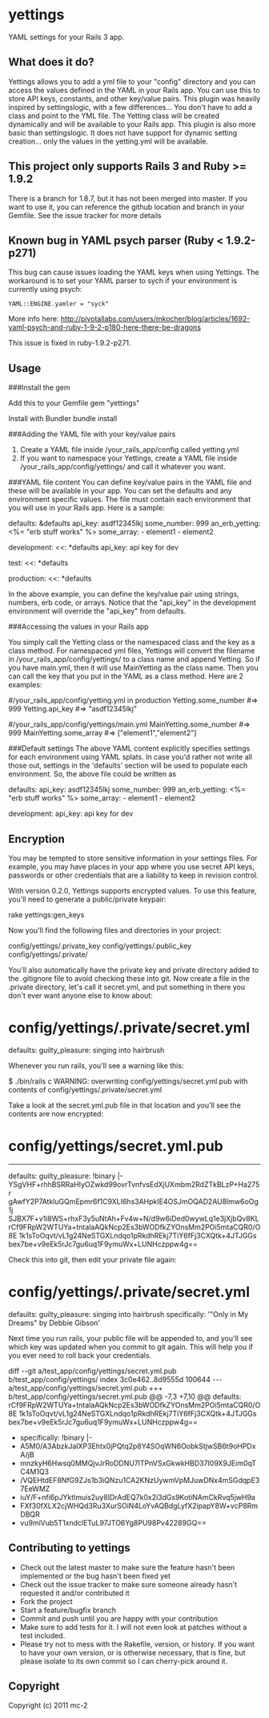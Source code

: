 # yettings

YAML settings for your Rails 3 app.

## What does it do?

Yettings allows you to add a yml file to your "config" directory and you can access the values defined in the YAML in your Rails app.  You can
use this to store API keys, constants, and other key/value pairs.  This plugin was heavily inspired by settingslogic, with a few differences... You don't
have to add a class and point to the YML file.  The Yetting class will be created dynamically and will be available to your Rails app.  This plugin is also
more basic than settingslogic.  It does not have support for dynamic setting creation... only the values in the yetting.yml will be available.


## This project only supports Rails 3 and Ruby >= 1.9.2

There is a branch for 1.8.7, but it has not been merged into master. If you want to use it, you can reference the github location and branch in your Gemfile. See the issue tracker for more details

## Known bug in YAML psych parser (Ruby < 1.9.2-p271)
This bug can cause issues loading the YAML keys when using Yettings.  The workaround is to set your YAML parser to sych if your environment is currently using psych:

    YAML::ENGINE.yamler = "syck"

More info here:  http://pivotallabs.com/users/mkocher/blog/articles/1692-yaml-psych-and-ruby-1-9-2-p180-here-there-be-dragons

This issue is fixed in ruby-1.9.2-p271.

## Usage

###Install the gem

Add this to your Gemfile
  gem "yettings"

Install with Bundler
  bundle install

###Adding the YAML file with your key/value pairs

1. Create a YAML file inside /your_rails_app/config called yetting.yml
2. If you want to namespace your Yettings, create a YAML file inside /your_rails_app/config/yettings/ and call it whatever you want.

###YAML file content
You can define key/value pairs in the YAML file and these will be available in your app.  You can set the defaults and any environment specific values.
The file must contain each environment that you will use in your Rails app.  Here is a sample:

  defaults: &defaults
    api_key: asdf12345lkj
    some_number: 999
    an_erb_yetting: <%= "erb stuff works" %>
    some_array:
      - element1
      - element2

  development:
    <<: *defaults
    api_key: api key for dev

  test:
    <<: *defaults

  production:
    <<: *defaults

In the above example, you can define the key/value pair using strings, numbers, erb code, or arrays.  Notice that the "api_key" in the development
environment will override the "api_key" from defaults.


###Accessing the values in your Rails app

You simply call the Yetting class or the namespaced class and the key as a class method.  For namespaced yml files, Yettings will convert the filename in
/your_rails_app/config/yettings/ to a class name and append Yetting.  So if you have main.yml, then it will use MainYetting as the class name.
Then you can call the key that you put in the YAML as a class method.  Here are 2 examples:

  #/your_rails_app/config/yetting.yml in production
  Yetting.some_number #=> 999
  Yetting.api_key #=> "asdf12345lkj"

  #/your_rails_app/config/yettings/main.yml
  MainYetting.some_number #=> 999
  MainYetting.some_array #=> ["element1","element2"]


###Default settings
The above YAML content explicitly specifies settings for each environment using
YAML splats. In case you'd rather not write all those out, settings in the
'defaults' section will be used to populate each environment. So, the above file
could be written as

  defaults:
    api_key: asdf12345lkj
    some_number: 999
    an_erb_yetting: <%= "erb stuff works" %>
    some_array:
      - element1
      - element2

  development:
    api_key: api key for dev


## Encryption

You may be tempted to store sensitive information in your settings
files. For example, you may have places in your app where you use secret API
keys, passwords or other credentials that are a liability to keep in revision
control.

With version 0.2.0, Yettings supports encrypted values. To use this feature,
you'll need to generate a public/private keypair:

  rake yettings:gen_keys

Now you'll find the following files and directories in your project:

  config/yettings/.private_key
  config/yettings/.public_key
  config/yettings/.private/

You'll also automatically have the private key and private directory added to
the .gitignore file to avoid checking these into git. Now create a file in the
.private directory, let's call it secret.yml, and put something in there you
don't ever want anyone else to know about:

  # config/yettings/.private/secret.yml
  defaults:
    guilty_pleasure: singing into hairbrush

Whenever you run rails, you'll see a warning like this:

  $ ./bin/rails c
  WARNING: overwriting config/yettings/secret.yml.pub with contents of config/yettings/.private/secret.yml

Take a look at the secret.yml.pub file in that location and you'll see the contents are now encrypted:

  # config/yettings/secret.yml.pub
  ---
  defaults:
    guilty_pleasure: !binary |-
      YSgVHF+rhhBSRRaHIyOZwkd99ovrTvnfvsEdXjUXmbm2RdZTkBLzP+Ha275r
      gAwfY2P7AtkluGQmEpmr6f1C9XLI6hs3AHpkIE4OSJmOQAD2AU8lmw6oOg1j
      SJBX7F+v1i8WS+rhxF3y5uNtAh+Fv4w+N/d9w6iDed0wywLq1e3jXjbQv8KL
      rCf9FRpW2WTUYa+tntalaAQkNcp2Es3bWODfkZYOnsMm2POi5mtaCQR0/O8E
      1k1sToOqvt/vL1g24NeSTGXLndqo1pRkdhREkj7TiY6fFj3CXQtk+4JTJGGs
      bex7be+v9eEk5rJc7gu6uq1F9ymuWx+LUNHczppw4g==

Check this into git, then edit your private file again:

  # config/yettings/.private/secret.yml
  defaults:
    guilty_pleasure: singing into hairbrush
    specifically: '"Only in My Dreams" by Debbie Gibson'

Next time you run rails, your public file will be appended to, and you'll see
which key was updated when you commit to git again. This will help you if you
ever need to roll back your credentials.

  diff --git a/test_app/config/yettings/secret.yml.pub b/test_app/config/yettings/
  index 3c0e462..8d9555d 100644
  --- a/test_app/config/yettings/secret.yml.pub
  +++ b/test_app/config/yettings/secret.yml.pub
  @@ -7,3 +7,10 @@ defaults:
       rCf9FRpW2WTUYa+tntalaAQkNcp2Es3bWODfkZYOnsMm2POi5mtaCQR0/O8E
       1k1sToOqvt/vL1g24NeSTGXLndqo1pRkdhREkj7TiY6fFj3CXQtk+4JTJGGs
       bex7be+v9eEk5rJc7gu6uq1F9ymuWx+LUNHczppw4g==
  +  specifically: !binary |-
  +    A5M0/A3AbzkJaIXP3Ehtx0jPQtq2p8Y4SOqWN6OobkStjwSB6t9oHPDxA/jB
  +    mnzkyH6Hwsq0MMQjvJrRoDDNU7lTPnVSxGkwkHBD37I09X9JEim0qTC4M1Q3
  +    /VQEHtdEF8NfG9ZJs1b3iQNzu1CA2KNzUywmVpMJuwDNx4mSGdqpE37EeWMZ
  +    iuY/F+nfi6pJYktlmuis2uy8IDrAdEQ7k0x2i3dGs9KotiNAmCkRvq5jwH9a
  +    FXf30fXLX2cjWHQd3Ru3XurSOiN4LoYvAQBdgLyfX2ipapY8W+vcP8RmDBQR
  +    vu9miVub5T1xndclETuL97JTO6Yg8PU98Pv42289GQ==


## Contributing to yettings

* Check out the latest master to make sure the feature hasn't been implemented or the bug hasn't been fixed yet
* Check out the issue tracker to make sure someone already hasn't requested it and/or contributed it
* Fork the project
* Start a feature/bugfix branch
* Commit and push until you are happy with your contribution
* Make sure to add tests for it. I will not even look at patches without a test included.
* Please try not to mess with the Rakefile, version, or history. If you want to have your own version, or is otherwise necessary, that is fine, but please isolate to its own commit so I can cherry-pick around it.

## Copyright

Copyright (c) 2011 mc-2

